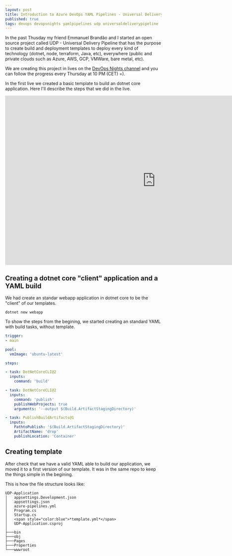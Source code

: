 ```yaml
---
layout: post
title: Introduction to Azure DevOps YAML Pipelines - Universal Delivery Pipeline
published: true
tags: devops devopsnights yamlpipelines udp universaldeliverypipeline
---
```



In the past Thusday my friend Emmanuel Brandão and I started an open source  project called UDP - Universal Delivery Pipeline that has the purpose to create build and deployment templates to deploy every kind of technology (dotnet, node, terraform, Java, etc), everywhere (public and private clouds such as Azure, AWS, GCP, VMWare, bare metal, etc).

We are creating this project in lives on the [DevOps Nights channel](https://youtu.be/hIkwU3CnJzU) and you can follow the progress every Thursday at 10 PM (CET) =).

In the first live we created a basic template to build an dotnet core application. Here I'll describe the steps that we did in the live.

<iframe width="968" height="545" src="https://www.youtube.com/embed/hIkwU3CnJzU" frameborder="0" allow="accelerometer; autoplay; clipboard-write; encrypted-media; gyroscope; picture-in-picture" allowfullscreen></iframe>

## Creating a dotnet core "client" application and a YAML build 

We had create an standar webapp application in dotnet core to be the "client" of our templates. 

```cli
dotnet new webapp
```

To show the steps from the begining, we started creating an standard YAML with build tasks, without template.

```yaml
trigger:
- main

pool:
  vmImage: 'ubuntu-latest'

steps:

- task: DotNetCoreCLI@2
  inputs:
    command: 'build'

- task: DotNetCoreCLI@2
  inputs:
    command: 'publish'
    publishWebProjects: true
    arguments: '--output $(Build.ArtifactStagingDirectory)'

- task: PublishBuildArtifacts@1
  inputs:
    PathtoPublish: '$(Build.ArtifactStagingDirectory)'
    ArtifactName: 'drop'
    publishLocation: 'Container'
```


## Creating template

After check that we have a valid YAML able to build our application, we moved it to a first version of our template. It was in the same repo to keep the things simple in the begining.

This is how the file structure looks like:


```
UDP-Application
│   appsettings.Development.json
│   appsettings.json
│   azure-pipelines.yml
│   Program.cs
│   Startup.cs
│   <span style="color:blue">*template.yml*</span> 
│   UDP-Application.csproj
│
├───bin
├───obj
├───Pages
├───Properties
└───wwwroot
```
